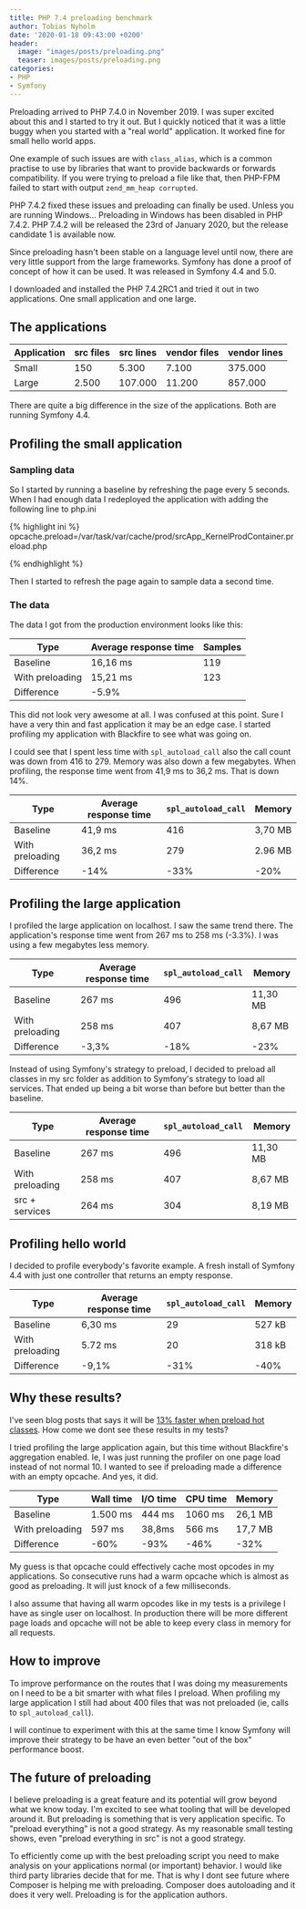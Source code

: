 ```yaml
---
title: PHP 7.4 preloading benchmark
author: Tobias Nyholm
date: '2020-01-18 09:43:00 +0200'
header:
  image: "images/posts/preloading.png"
  teaser: images/posts/preloading.png
categories:
- PHP
- Symfony
---
```


Preloading arrived to PHP 7.4.0 in November 2019. I was super excited about this 
and I started to try it out. But I quickly noticed that it was a little buggy when
you started with a "real world" application. It worked fine for small hello world 
apps. 

One example of such issues are with ``class_alias``, which is a common practise to 
use by libraries that want to provide backwards or forwards compatibility. If you 
were trying to preload a file like that, then PHP-FPM failed to start with output
``zend_mm_heap corrupted``. 

PHP 7.4.2 fixed these issues and preloading can finally be used. Unless you are 
running Windows... Preloading in Windows has been disabled in PHP 7.4.2. PHP 7.4.2 
will be released the 23rd of January 2020, but the release candidate 1 is available
now. 

Since preloading hasn't been stable on a language level until now, there are very 
little support from the large frameworks. Symfony has done a proof of concept of 
how it can be used. It was released in Symfony 4.4 and 5.0. 

I downloaded and installed the PHP 7.4.2RC1 and tried it out in two applications.
One small application and one large. 


## The applications

| Application   | src files | src lines | vendor files | vendor lines |
| ------------- | --------- | --------- | ------------ | ------------ |
| Small         | 150       | 5.300     | 7.100        | 375.000 |
| Large         | 2.500     | 107.000   | 11.200       | 857.000 |

There are quite a big difference in the size of the applications. Both are running
Symfony 4.4.  

## Profiling the small application

### Sampling data

So I started by running a baseline by refreshing the page every 5 seconds. 
When I had enough data I redeployed the application with adding the following
line to php.ini

{% highlight ini %}
opcache.preload=/var/task/var/cache/prod/srcApp_KernelProdContainer.preload.php

{% endhighlight %}

Then I started to refresh the page again to sample data a second time. 

### The data

The data I got from the production environment looks like this: 

| Type            | Average response time | Samples | 
| --------------- | --------------------- | ------- | 
| Baseline        | 16,16 ms  | 119  | 
| With preloading | 15,21 ms  | 123  | 
| Difference      | -5.9%     |      | 

This did not look very awesome at all. I was confused at this point. Sure I have a 
very thin and fast application it may be an edge case. I started profiling my 
application with Blackfire to see what was going on.

I could see that I spent less time with ``spl_autoload_call`` also the call count 
was down from 416 to 279. Memory was also down a few megabytes. When profiling, the 
response time went from 41,9 ms to 36,2 ms. That is down 14%. 

| Type            | Average response time | ``spl_autoload_call`` | Memory |
| --------------- | --------------------- | --------------------- | ------ | 
| Baseline        | 41,9 ms  | 416   | 3,70 MB 
| With preloading | 36,2 ms  | 279   | 2.96 MB
| Difference      | -14%     | -33%  | -20%

## Profiling the large application

I profiled the large application on localhost. I saw the same trend there. The application's
response time went from 267 ms to 258 ms (-3.3%). I was using a few megabytes less 
memory. 

| Type            | Average response time | ``spl_autoload_call`` | Memory |
| --------------- | --------------------- | --------------------- | ------ | 
| Baseline        | 267 ms  | 496   | 11,30 MB 
| With preloading | 258 ms  | 407   | 8,67 MB
| Difference      | -3,3%   | -18%  | -23%

Instead of using Symfony's strategy to preload, I decided to preload all classes
in my src folder as addition to Symfony's strategy to load all services. That 
ended up being a bit worse than before but better than the baseline.

| Type            | Average response time | ``spl_autoload_call`` | Memory |
| --------------- | --------------------- | --------------------- | ------ | 
| Baseline        | 267 ms  | 496   | 11,30 MB 
| With preloading | 258 ms  | 407   | 8,67 MB
| src + services  | 264 ms  | 304   | 8,19 MB

## Profiling hello world

I decided to profile everybody's favorite example. A fresh install of Symfony 4.4
with just one controller that returns an empty response. 

| Type            | Average response time | ``spl_autoload_call`` | Memory |
| --------------- | --------------------- | --------------------- | ------ | 
| Baseline        | 6,30 ms  | 29   | 527 kB
| With preloading | 5.72 ms  | 20   | 318 kB
| Difference      | -9,1%    | -31% | -40%


## Why these results?

I've seen blog posts that says it will be [13% faster when preload hot classes](https://github.com/composer/composer/issues/7777#issuecomment-440268416). 
How come we dont see these results in my tests?

I tried profiling the large application again, but this time without Blackfire's 
aggregation enabled. Ie, I was just running the profiler on one page load instead
of not normal 10. I wanted to see if preloading made a difference with an empty
opcache. And yes, it did. 

| Type            | Wall time | I/O time | CPU time | Memory  |
| --------------- | --------- | -------- | -------- | --------|
| Baseline        | 1.500 ms  | 444 ms   | 1060 ms  | 26,1 MB |
| With preloading | 597 ms    | 38,8ms   | 566 ms   | 17,7 MB |
| Difference      | -60%      | -93%     | -46%     | -32%    |

My guess is that opcache could effectively cache most opcodes in my applications.
So consecutive runs had a warm opcache which is almost as good as preloading. It 
will just knock of a few milliseconds. 
 
I also assume that having all warm opcodes like in my tests is a privilege I have
as single user on localhost. In production there will be more different page loads
and opcache will not be able to keep every class in memory for all requests.  

## How to improve

To improve performance on the routes that I was doing my measurements on I need to be
a bit smarter with what files I preload. When profiling my large application I still 
had about 400 files that was not preloaded (ie, calls to ``spl_autoload_call``). 

I will continue to experiment with this at the same time I know Symfony will improve
their strategy to be have an even better "out of the box" performance boost. 

## The future of preloading

I believe preloading is a great feature and its potential will grow beyond what we
know today. I'm excited to see what tooling that will be developed around it. But
preloading is something that is very application specific. To "preload everything"
is not a good strategy. As my reasonable small testing shows, even "preload everything 
in src" is not a good strategy. 

To efficiently come up with the best preloading script you need to make analysis on
your applications normal (or important) behavior. I would like third party libraries
decide that for me. That is why I dont see future where Composer is helping me with 
preloading. Composer does autoloading and it does it very well. Preloading is for the 
application authors. 